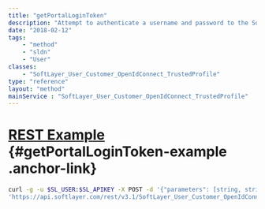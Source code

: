 ```yaml
---
title: "getPortalLoginToken"
description: "Attempt to authenticate a username and password to the SoftLayer customer portal. Many portal user accounts are configured to require answering a security question on login. In this case getPortalLoginToken() also verifies the given security question ID and answer. If authentication is successful then the API returns a token containing the ID of the authenticated user and a hash key used by the SoftLayer customer portal to maintain authentication. "
date: "2018-02-12"
tags:
    - "method"
    - "sldn"
    - "User"
classes:
    - "SoftLayer_User_Customer_OpenIdConnect_TrustedProfile"
type: "reference"
layout: "method"
mainService : "SoftLayer_User_Customer_OpenIdConnect_TrustedProfile"
---
```


# [REST Example](#getPortalLoginToken-example) <a href="/article/rest/"><i class="fas fa-question"></i></a> {#getPortalLoginToken-example .anchor-link} 
```bash
curl -g -u $SL_USER:$SL_APIKEY -X POST -d '{"parameters": [string, string, int, string]}' \
'https://api.softlayer.com/rest/v3.1/SoftLayer_User_Customer_OpenIdConnect_TrustedProfile/getPortalLoginToken'
```
